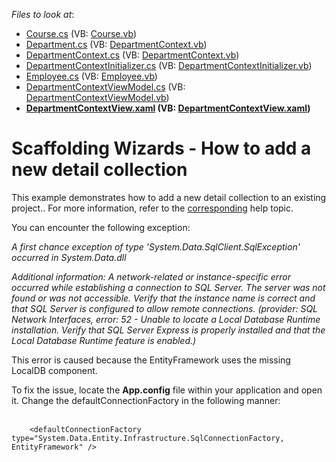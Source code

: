 <!-- default file list -->
*Files to look at*:

* [Course.cs](./CS/Scaffolding.CodeFirst/Data/Course.cs) (VB: [Course.vb](./VB/Scaffolding.CodeFirst/Data/Course.vb))
* [Department.cs](./CS/Scaffolding.CodeFirst/Data/Department.cs) (VB: [DepartmentContext.vb](./VB/Scaffolding.CodeFirst/Data/DepartmentContext.vb))
* [DepartmentContext.cs](./CS/Scaffolding.CodeFirst/Data/DepartmentContext.cs) (VB: [DepartmentContext.vb](./VB/Scaffolding.CodeFirst/Data/DepartmentContext.vb))
* [DepartmentContextInitializer.cs](./CS/Scaffolding.CodeFirst/Data/DepartmentContextInitializer.cs) (VB: [DepartmentContextInitializer.vb](./VB/Scaffolding.CodeFirst/Data/DepartmentContextInitializer.vb))
* [Employee.cs](./CS/Scaffolding.CodeFirst/Data/Employee.cs) (VB: [Employee.vb](./VB/Scaffolding.CodeFirst/Data/Employee.vb))
* [DepartmentContextViewModel.cs](./CS/Scaffolding.CodeFirst/ViewModels/DepartmentContextViewModel.cs) (VB: [DepartmentContextViewModel.vb](./VB/Scaffolding.CodeFirst/ViewModels/DepartmentContextViewModel.vb))
* **[DepartmentContextView.xaml](./CS/Scaffolding.CodeFirst/Views/DepartmentContextView.xaml) (VB: [DepartmentContextView.xaml](./VB/Scaffolding.CodeFirst/Views/DepartmentContextView.xaml))**
<!-- default file list end -->
# Scaffolding Wizards - How to add a new detail collection


<p>This example demonstrates how to add a new detail collection to an existing project.. For more information, refer to the <a href="https://documentation.devexpress.com/#WPF/CustomDocument17156">corresponding</a> help topic.</p>
<p>You can encounter the following exception:</p>
<p><em>A first chance exception of type 'System.Data.SqlClient.SqlException' occurred in System.Data.dll</em></p>
<p><em>Additional information: A network-related or instance-specific error occurred while establishing a connection to SQL Server. The server was not found or was not accessible. Verify that the instance name is correct and that SQL Server is configured to allow remote connections. (provider: SQL Network Interfaces, error: 52 - Unable to locate a Local Database Runtime installation. Verify that SQL Server Express is properly installed and that the Local Database Runtime feature is enabled.)</em></p>
<p>This error is caused because the EntityFramework uses the missing LocalDB component.</p>
<p>To fix the issue, locate the <strong>App.config</strong> file within your application and open it. Change the defaultConnectionFactory in the following manner:<br /><br /></p>


```xaml
    <defaultConnectionFactory type="System.Data.Entity.Infrastructure.SqlConnectionFactory, EntityFramework" /> 
```



<br/>


